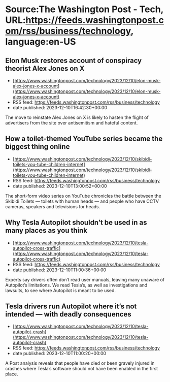 # Source:The Washington Post - Tech, URL:https://feeds.washingtonpost.com/rss/business/technology, language:en-US

## Elon Musk restores account of conspiracy theorist Alex Jones on X
 - [https://www.washingtonpost.com/technology/2023/12/10/elon-musk-alex-jones-x-account](https://www.washingtonpost.com/technology/2023/12/10/elon-musk-alex-jones-x-account)
 - RSS feed: https://feeds.washingtonpost.com/rss/business/technology
 - date published: 2023-12-10T16:42:30+00:00

The move to reinstate Alex Jones on X is likely to hasten the flight of advertisers from the site over antisemitism and hateful content.

## How a toilet-themed YouTube series became the biggest thing online
 - [https://www.washingtonpost.com/technology/2023/12/10/skibidi-toilets-you-tube-children-internet](https://www.washingtonpost.com/technology/2023/12/10/skibidi-toilets-you-tube-children-internet)
 - RSS feed: https://feeds.washingtonpost.com/rss/business/technology
 - date published: 2023-12-10T13:00:52+00:00

The short-form video series on YouTube chronicles the battle between the Skibidi Toilets — toilets with human heads —  and people who have CCTV cameras, speakers and televisions for heads.

## Why Tesla Autopilot shouldn’t be used in as many places as you think
 - [https://www.washingtonpost.com/technology/2023/12/10/tesla-autopilot-cross-traffic](https://www.washingtonpost.com/technology/2023/12/10/tesla-autopilot-cross-traffic)
 - RSS feed: https://feeds.washingtonpost.com/rss/business/technology
 - date published: 2023-12-10T11:00:36+00:00

Experts say drivers often don’t read user manuals, leaving many unaware of Autopilot’s limitations. We read Tesla’s, as well as investigations and lawsuits, to see where Autopilot is meant to be used.

## Tesla drivers run Autopilot where it’s not intended — with deadly consequences
 - [https://www.washingtonpost.com/technology/2023/12/10/tesla-autopilot-crash](https://www.washingtonpost.com/technology/2023/12/10/tesla-autopilot-crash)
 - RSS feed: https://feeds.washingtonpost.com/rss/business/technology
 - date published: 2023-12-10T11:00:20+00:00

A Post analysis reveals that people have died or been gravely injured in crashes where Tesla’s software should not have been enabled in the first place.

